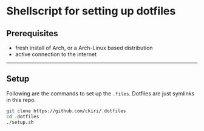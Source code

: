 # Shellscript for setting up dotfiles

## Prerequisites

* fresh install of Arch, or a Arch-Linux based distribution
* active connection to the internet

***

## Setup

Following are the commands to set up the `.files`.
Dotfiles are just symlinks in this repo.

```sh
git clone https://github.com/ckiri/.dotfiles
cd .dotfiles
./setup.sh
```
